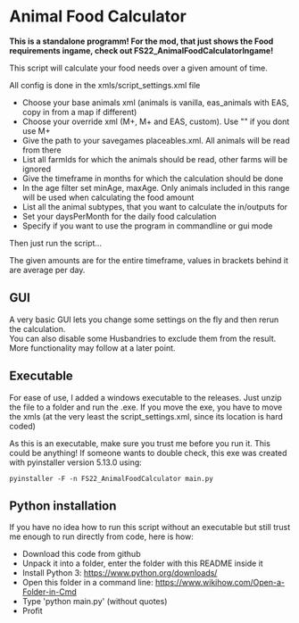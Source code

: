 # Animal Food Calculator

__This is a standalone programm! For the mod, that just shows the Food requirements ingame, check out FS22_AnimalFoodCalculatorIngame!__

This script will calculate your food needs over a given amount of time.

All config is done in the xmls/script_settings.xml file

* Choose your base animals xml (animals is vanilla, eas_animals with EAS, copy in from a map if different)
* Choose your override xml (M+, M+ and EAS, custom). Use "" if you dont use M+
* Give the path to your savegames placeables.xml. All animals will be read from there
* List all farmIds for which the animals should be read, other farms will be ignored
* Give the timeframe in months for which the calculation should be done
* In the age filter set minAge, maxAge. Only animals included in this range will be used when calculating the food amount
* List all the animal subtypes, that you want to calculate the in/outputs for
* Set your daysPerMonth for the daily food calculation
* Specify if you want to use the program in commandline or gui mode

Then just run the script...

The given amounts are for the entire timeframe, values in brackets behind it are average per day.

## GUI

A very basic GUI lets you change some settings on the fly and then rerun the calculation.  
You can also disable some Husbandries to exclude them from the result.
More functionality may follow at a later point.

## Executable

For ease of use, I added a windows executable to the releases. Just unzip the file to a folder and run the .exe.
If you move the exe, you have to move the xmls (at the very least the script_settings.xml, since its location is hard coded)

As this is an executable, make sure you trust me before you run it. This could be anything!
If someone wants to double check, this exe was created with pyinstaller version 5.13.0 using:

	pyinstaller -F -n FS22_AnimalFoodCalculator main.py

## Python installation

If you have no idea how to run this script without an executable but still trust me enough to run directly from code, here is how:

* Download this code from github
* Unpack it into a folder, enter the folder with this README inside it
* Install Python 3: https://www.python.org/downloads/
* Open this folder in a command line: https://www.wikihow.com/Open-a-Folder-in-Cmd
* Type 'python main.py' (without quotes)
* Profit
